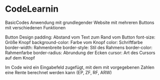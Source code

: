 # CodeLearnin
 BasicCodes
Anwendung mit grundlegender Website mit mehreren Buttons mit verschiedenen Funktionen

Button Design
    padding:            Abstand vom Text zum Rand vom Button
    font-size:          Größe Knopf
    background-color:   Farbe vom Knopf
    color:              Schriftfarbe
    border-width:       Rahmenbreite
    border-style:       Stil des Rahmens
    border-color:       Rahmenfarbe
    border-radius:      Abrundung der Ecken
    cursor:             Art des Cursors auf dem Knopf

Im Code wird ein Eingabefeld zugefügt, mit dem mit vorgegebenen Zahlen eine Rente berechnet werden kann (EP, ZF, RF, ARW)
